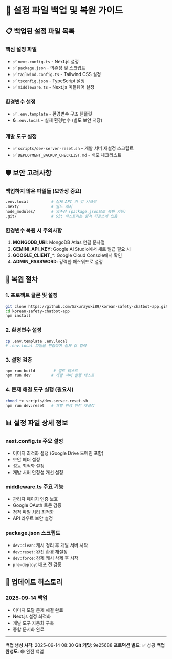 # 🔧 설정 파일 백업 및 복원 가이드

## 📋 백업된 설정 파일 목록

### 핵심 설정 파일
- ✅ `next.config.ts` - Next.js 설정
- ✅ `package.json` - 의존성 및 스크립트
- ✅ `tailwind.config.ts` - Tailwind CSS 설정
- ✅ `tsconfig.json` - TypeScript 설정
- ✅ `middleware.ts` - Next.js 미들웨어 설정

### 환경변수 설정
- ✅ `.env.template` - 환경변수 구조 템플릿
- 🔒 `.env.local` - 실제 환경변수 (별도 보안 저장)

### 개발 도구 설정
- ✅ `scripts/dev-server-reset.sh` - 개발 서버 재설정 스크립트
- ✅ `DEPLOYMENT_BACKUP_CHECKLIST.md` - 배포 체크리스트

## 🛡️ 보안 고려사항

### 백업하지 않은 파일들 (보안상 중요)
```bash
.env.local          # 실제 API 키 및 시크릿
.next/              # 빌드 캐시
node_modules/       # 의존성 (package.json으로 복원 가능)
.git/               # Git 히스토리는 원격 저장소에 있음
```

### 환경변수 복원 시 주의사항
1. **MONGODB_URI**: MongoDB Atlas 연결 문자열
2. **GEMINI_API_KEY**: Google AI Studio에서 새로 발급 필요 시
3. **GOOGLE_CLIENT_***: Google Cloud Console에서 확인
4. **ADMIN_PASSWORD**: 강력한 패스워드로 설정

## 🚀 복원 절차

### 1. 프로젝트 클론 및 설정
```bash
git clone https://github.com/Sakurayuki89/korean-safety-chatbot-app.git
cd korean-safety-chatbot-app
npm install
```

### 2. 환경변수 설정
```bash
cp .env.template .env.local
# .env.local 파일을 편집하여 실제 값 입력
```

### 3. 설정 검증
```bash
npm run build        # 빌드 테스트
npm run dev         # 개발 서버 실행 테스트
```

### 4. 문제 해결 도구 실행 (필요시)
```bash
chmod +x scripts/dev-server-reset.sh
npm run dev:reset   # 개발 환경 완전 재설정
```

## 📊 설정 파일 상세 정보

### next.config.ts 주요 설정
- 이미지 최적화 설정 (Google Drive 도메인 포함)
- 보안 헤더 설정
- 성능 최적화 설정
- 개발 서버 안정성 개선 설정

### middleware.ts 주요 기능
- 관리자 페이지 인증 보호
- Google OAuth 토큰 검증
- 정적 파일 처리 최적화
- API 라우트 보안 설정

### package.json 스크립트
- `dev:clean`: 캐시 정리 후 개발 서버 시작
- `dev:reset`: 완전 환경 재설정
- `dev:force`: 강제 캐시 삭제 후 시작
- `pre-deploy`: 배포 전 검증

## 🔄 업데이트 히스토리

### 2025-09-14 백업
- 이미지 모달 문제 해결 완료
- Next.js 설정 최적화
- 개발 도구 자동화 구축
- 종합 문서화 완료

---

**백업 생성 시각**: 2025-09-14 08:30
**Git 커밋**: 9e25688
**프로덕션 빌드**: ✅ 성공
**백업 완성도**: 🟢 완전 백업